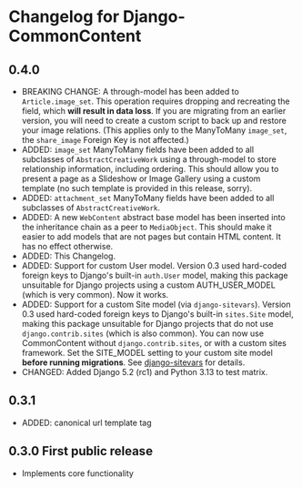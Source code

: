 # Changelog for Django-CommonContent

## 0.4.0

- BREAKING CHANGE: A through-model has been added to `Article.image_set`. This operation
  requires dropping and recreating the field, which **will result in data loss**. If you
  are migrating from an earlier version, you will need to create a custom script to back
  up and restore your image relations. (This applies only to the ManyToMany `image_set`,
  the `share_image` Foreign Key is not affected.)
- ADDED: `image_set` ManyToMany fields have been added to all subclasses of
  `AbstractCreativeWork` using a through-model to store relationship information,
  including ordering. This should allow you to present a page as a Slideshow or Image
  Gallery using a custom template (no such template is provided in this release, sorry).
- ADDED: `attachment_set` ManyToMany fields have been added to all subclasses of
  `AbstractCreativeWork`.
- ADDED: A new `WebContent` abstract base model has been inserted into the inheritance
  chain as a peer to `MediaObject`. This should make it easier to add models that are
  not pages but contain HTML content. It has no effect otherwise.
- ADDED: This Changelog.
- ADDED: Support for custom User model. Version 0.3 used hard-coded foreign keys to
  Django's built-in `auth.User` model, making this package unsuitable for Django
  projects using a custom AUTH_USER_MODEL (which is very common). Now it works.
- ADDED: Support for a custom Site model (via `django-sitevars`). Version 0.3 used
  hard-coded foreign keys to Django's built-in `sites.Site` model, making this package
  unsuitable for Django projects that do not use `django.contrib.sites` (which is also
  common). You can now use CommonContent without `django.contrib.sites`, or with a
  custom sites framework. Set the SITE_MODEL setting to your custom site model **before
  running migrations**. See
  [django-sitevars](https://github.com/veselosky/django-sitevars) for details.
- CHANGED: Added Django 5.2 (rc1) and Python 3.13 to test matrix.

## 0.3.1

- ADDED: canonical url template tag

## 0.3.0 First public release

- Implements core functionality
